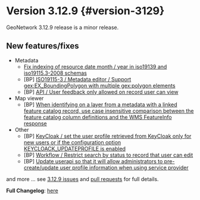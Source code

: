 # Version 3.12.9 {#version-3129}

GeoNetwork 3.12.9 release is a minor release.

## New features/fixes

-   Metadata
    -   [Fix indexing of resource date month / year in iso19139 and iso19115.3-2008 schemas](https://github.com/geonetwork/core-geonetwork/pull/6873)
    -   \[BP\] [ISO19115-3 / Metadata editor / Support gex:EX_BoundingPolygon with multiple gex:polygon elements](https://github.com/geonetwork/core-geonetwork/pull/6815)
    -   \[BP\] [API / User feedback only allowed on record user can view](https://github.com/geonetwork/core-geonetwork/pull/6781)
-   Map viewer
    -   \[BP\] [When identifying on a layer from a metadata with a linked feature catalog record, use case insensitive comparison between the feature catalog column definitions and the WMS FeatureInfo response](https://github.com/geonetwork/core-geonetwork/pull/6802)
-   Other
    -   \[BP\] [KeyCloak / set the user profile retrieved from KeyCloak only for new users or if the configuration option KEYCLOACK_UPDATEPROFILE is enabled](https://github.com/geonetwork/core-geonetwork/pull/6871)
    -   \[BP\] [Workflow / Restrict search by status to record that user can edit](https://github.com/geonetwork/core-geonetwork/pull/6889)
    -   \[BP\] [Update userapi so that it will allow administrators to pre-create/update user profile information when using service provider](https://github.com/geonetwork/core-geonetwork/pull/6712)

and more \... see [3.12.9 issues](https://github.com/geonetwork/core-geonetwork/issues?q=is%3Aissue+milestone%3A3.12.9+is%3Aclosed) and [pull requests](https://github.com/geonetwork/core-geonetwork/pulls?q=milestone%3A3.12.9+is%3Aclosed+is%3Apr) for full details.

**Full Changelog**: [here](https://github.com/geonetwork/core-geonetwork/compare/3.12.8...3.12.9)
